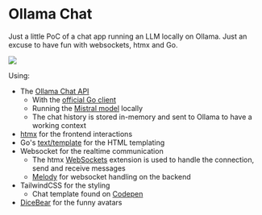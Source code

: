 # Ollama Chat

Just a little PoC of a chat app running an LLM locally on Ollama. Just an excuse to have fun with websockets, htmx and Go.

![](https://i.imgur.com/KUoaHPU.png)

Using:

- The [Ollama Chat API](https://github.com/jmorganca/ollama/blob/b80081022f9460df682116af08fe4687172b23ae/docs/api.md#generate-a-chat-completion)
  - With the [official Go client](https://github.com/jmorganca/ollama/blob/b80081022f9460df682116af08fe4687172b23ae/api/client.go)
  - Running the [Mistral model](https://ollama.ai/library/mistral) locally
  - The chat history is stored in-memory and sent to Ollama to have a working context
- [htmx](https://htmx.org/) for the frontend interactions
- Go's [text/template](https://pkg.go.dev/text/template) for the HTML templating
- Websocket for the realtime communication
  - The htmx [WebSockets](https://htmx.org/extensions/web-sockets/) extension is used to handle the connection, send and receive messages
  - [Melody](https://github.com/olahol/melody) for websocket handling on the backend
- TailwindCSS for the styling
  - Chat template found on [Codepen](https://codepen.io/robstinson/pen/oNLaLMN)
- [DiceBear](https://www.dicebear.com/) for the funny avatars

